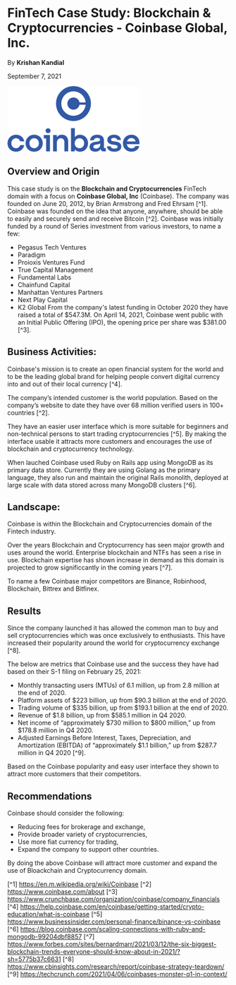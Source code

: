# FinTech Case Study: Blockchain & Cryptocurrencies - Coinbase Global, Inc.

By **Krishan Kandial**

September 7, 2021

![Coinbase](coinbase.png)

## Overview and Origin

This case study is on the **Blockchain and Cryptocurrencies** FinTech domain with a focus on **Coinbase Global, Inc** (Coinbase). The company was founded on June 20, 2012, by Brian Armstrong and Fred Ehrsam [^1]. Coinbase was founded on the idea that anyone, anywhere, should be able to easily and securely send and receive Bitcoin [^2]. Coinbase was initially funded by a round of Series investment from various investors, to name a few:
* Pegasus Tech Ventures
* Paradigm
* Proioxis Ventures Fund
* True Capital Management
* Fundamental Labs
* Chainfund Capital
* Manhattan Ventures Partners 
* Next Play Capital
* K2 Global
From the company's latest funding in October 2020 they have raised a total of $547.3M. On April 14, 2021, Coinbase went public with an Initial Public Offering (IPO), the opening price per share was $381.00 [^3].

## Business Activities:

Coinbase's mission is to create an open financial system for the world and to be the leading global brand for helping people convert digital currency into and out of their local currency [^4]. 

The company’s intended customer is the world population. Based on the company’s website to date they have over 68 million verified users in 100+ countries [^2]. 

They have an easier user interface which is more suitable for beginners and non-technical persons to start trading cryptocurrencies [^5]. By making the interface usable it attracts more customers and encourages the use of blockchain and cryptocurrency technology. 

When lauched Coinbase used Ruby on Rails app using MongoDB as its primary data store. Currently they are using Golang as the primary language, they also run and maintain the original Rails monolith, deployed at large scale with data stored across many MongoDB clusters [^6].

## Landscape:

Coinbase is within the Blockchain and Cryptocurrencies domain of the Fintech industry.

Over the years Blockchain and Cryptocurrency has seen major growth and uses around the world. Enterprise blockchain and NTFs has seen a rise in use. Blockchain expertise has shown increase in demand as this domain is projected to grow significcantly in the coming years [^7]. 

To name a few Coinbase major competitors are Binance, Robinhood, Blockchain, Bittrex and Bitfinex.

## Results

Since the company launched it has allowed the common man to buy and sell cryptocurrencies which was once exclusively to enthusiasts. This have increased their popularity around the world for cryptocurrency exchange [^8]. 

The below are metrics that Coinbase use and the success they have had based on their S-1 filing on February 25, 2021:
* Monthly transacting users (MTUs) of 6.1 million, up from 2.8 million at the end of 2020.
* Platform assets of $223 billion, up from $90.3 billion at the end of 2020.
* Trading volume of $335 billion, up from $193.1 billion at the end of 2020.
* Revenue of $1.8 billion, up from $585.1 million in Q4 2020.
* Net income of “approximately $730 million to $800 million,” up from $178.8 million in Q4 2020.
* Adjusted Earnings Before Interest, Taxes, Depreciation, and Amortization (EBITDA) of “approximately $1.1 billion,” up from $287.7 million in Q4 2020 [^9].

Based on the Coinbase popularity and easy user interface they shown to attract more customers that their competitors. 

## Recommendations

Coinbase should consider the following:
* Reducing fees for brokerage and exchange, 
* Provide broader variety of cryptocurrencies, 
* Use more fiat currency for trading,
* Expand the company to support other countries.

By doing the above Coinbase will attract more customer and expand the use of Bloackchain and Cryptocurrency domain.  

[^1] https://en.m.wikipedia.org/wiki/Coinbase
[^2] https://www.coinbase.com/about 
[^3] https://www.crunchbase.com/organization/coinbase/company_financials 
[^4] https://help.coinbase.com/en/coinbase/getting-started/crypto-education/what-is-coinbase 
[^5] https://www.businessinsider.com/personal-finance/binance-vs-coinbase
[^6] https://blog.coinbase.com/scaling-connections-with-ruby-and-mongodb-99204dbf8857 
[^7] https://www.forbes.com/sites/bernardmarr/2021/03/12/the-six-biggest-blockchain-trends-everyone-should-know-about-in-2021/?sh=5775b37c6631
[^8] https://www.cbinsights.com/research/report/coinbase-strategy-teardown/
[^9] https://techcrunch.com/2021/04/06/coinbases-monster-q1-in-context/
